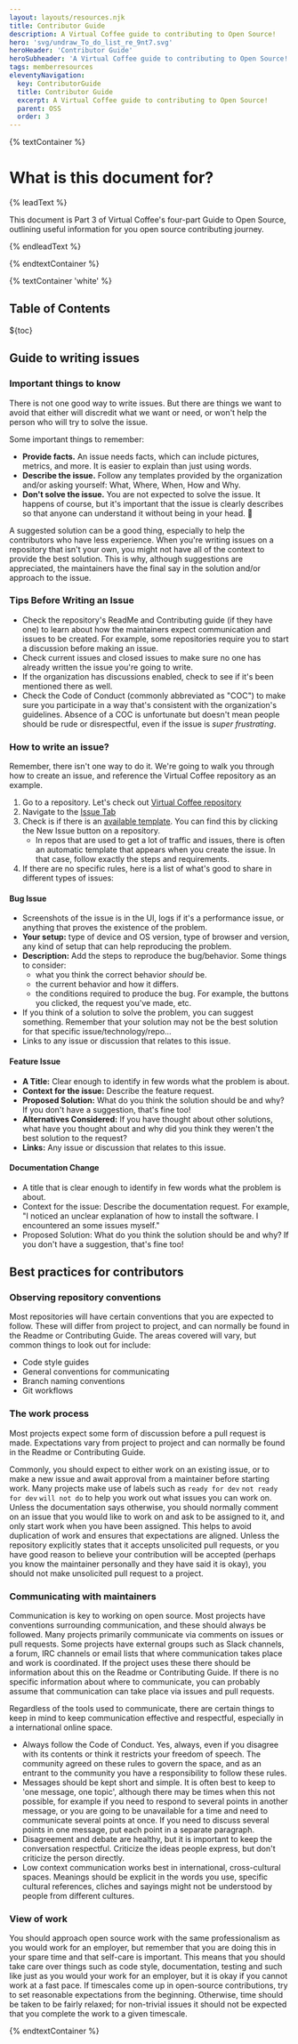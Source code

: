 ```yaml
---
layout: layouts/resources.njk
title: Contributor Guide
description: A Virtual Coffee guide to contributing to Open Source!
hero: 'svg/undraw_To_do_list_re_9nt7.svg'
heroHeader: 'Contributor Guide'
heroSubheader: 'A Virtual Coffee guide to contributing to Open Source!'
tags: memberresources
eleventyNavigation:
  key: ContributorGuide
  title: Contributor Guide
  excerpt: A Virtual Coffee guide to contributing to Open Source!
  parent: OSS
  order: 3
---
```


{% textContainer %}

# What is this document for?

{% leadText %}

This document is Part 3 of Virtual Coffee's four-part Guide to Open Source, outlining useful information for you open source contributing journey.

{% endleadText %}

{% endtextContainer %}

{% textContainer 'white' %}

<h2>Table of Contents</h2>

${toc}

## Guide to writing issues

### Important things to know

There is not one good way to write issues. But there are things we want to avoid that either will discredit what we want or need, or won't help the person who will try to solve the issue.

Some important things to remember:

- **Provide facts.** An issue needs facts, which can include pictures, metrics, and more. It is easier to explain than just using words.
- **Describe the issue.** Follow any templates provided by the organization and/or asking yourself: What, Where, When, How and Why.
- **Don't solve the issue.** You are not expected to solve the issue. It happens of course, but it's important that the issue is clearly describes so that anyone can understand it without being in your head. 🙂

A suggested solution can be a good thing, especially to help the contributors who have less experience. When you're writing issues on a repository that isn't your own, you might not have all of the context to provide the best solution. This is why, although suggestions are appreciated, the maintainers have the final say in the solution and/or approach to the issue.

### Tips Before Writing an Issue

- Check the repository's ReadMe and Contributing guide (if they have one) to learn about how the maintainers expect communication and issues to be created. For example, some repositories require you to start a discussion before making an issue.
- Check current issues and closed issues to make sure no one has already written the issue you're going to write.
- If the organization has discussions enabled, check to see if it's been mentioned there as well.
- Check the Code of Conduct (commonly abbreviated as "COC") to make sure you participate in a way that's consistent with the organization's guidelines. Absence of a COC is unfortunate but doesn't mean people should be rude or disrespectful, even if the issue is _super frustrating_.

### How to write an issue?

Remember, there isn't one way to do it. We're going to walk you through how to create an issue, and reference the Virtual Coffee repository as an example.

1. Go to a repository. Let's check out [Virtual Coffee repository](https://github.com/Virtual-Coffee/virtualcoffee.io/)
2. Navigate to the [Issue Tab](https://github.com/Virtual-Coffee/virtualcoffee.io/issues/)
3. Check is if there is an [available template](https://github.com/Virtual-Coffee/virtualcoffee.io/issues/new/choose). You can find this by clicking the New Issue button on a repository.
   - In repos that are used to get a lot of traffic and issues, there is often an automatic template that appears when you create the issue. In that case, follow exactly the steps and requirements.
4. If there are no specific rules, here is a list of what's good to share in different types of issues:

#### Bug Issue

- Screenshots of the issue is in the UI, logs if it's a performance issue, or anything that proves the existence of the problem.
- **Your setup:** type of device and OS version, type of browser and version, any kind of setup that can help reproducing the problem.
- **Description:** Add the steps to reproduce the bug/behavior. Some things to consider:
  - what you think the correct behavior _should_ be.
  - the current behavior and how it differs.
  - the conditions required to produce the bug. For example, the buttons you clicked, the request you've made, etc.
- If you think of a solution to solve the problem, you can suggest something. Remember that your solution may not be the best solution for that specific issue/technology/repo...
- Links to any issue or discussion that relates to this issue.

#### Feature Issue

- **A Title:** Clear enough to identify in few words what the problem is about.
- **Context for the issue:** Describe the feature request.
- **Proposed Solution:** What do you think the solution should be and why? If you don't have a suggestion, that's fine too!
- **Alternatives Considered:** If you have thought about other solutions, what have you thought about and why did you think they weren't the best solution to the request?
- **Links:** Any issue or discussion that relates to this issue.

#### Documentation Change

- A title that is clear enough to identify in few words what the problem is about.
- Context for the issue: Describe the documentation request. For example, "I noticed an unclear explanation of how to install the software. I encountered an some issues myself."
- Proposed Solution: What do you think the solution should be and why? If you don't have a suggestion, that's fine too!

## Best practices for contributors

### Observing repository conventions

Most repositories will have certain conventions that you are expected to follow. These will differ from project to project, and can normally be found in the Readme or Contributing Guide. The areas covered will vary, but common things to look out for include:

- Code style guides
- General conventions for communicating
- Branch naming conventions
- Git workflows

### The work process

Most projects expect some form of discussion before a pull request is made. Expectations vary from project to project and can normally be found in the Readme or Contributing Guide.

Commonly, you should expect to either work on an existing issue, or to make a new issue and await approval from a maintainer before starting work. Many projects make use of labels such as `ready for dev` `not ready for dev` `will not do` to help you work out what issues you can work on. Unless the documentation says otherwise, you should normally comment on an issue that you would like to work on and ask to be assigned to it, and only start work when you have been assigned. This helps to avoid duplication of work and ensures that expectations are aligned. Unless the repository explicitly states that it accepts unsolicited pull requests, or you have good reason to believe your contribution will be accepted (perhaps you know the maintainer personally and they have said it is okay), you should not make unsolicited pull request to a project.

### Communicating with maintainers

Communication is key to working on open source. Most projects have conventions surrounding communication, and these should always be followed. Many projects primarily communicate via comments on issues or pull requests. Some projects have external groups such as Slack channels, a forum, IRC channels or email lists that where communication takes place and work is coordinated. If the project uses these there should be information about this on the Readme or Contributing Guide. If there is no specific information about where to communicate, you can probably assume that communication can take place via issues and pull requests.

Regardless of the tools used to communicate, there are certain things to keep in mind to keep communication effective and respectful, especially in a international online space.

- Always follow the Code of Conduct. Yes, always, even if you disagree with its contents or think it restricts your freedom of speech. The community agreed on these rules to govern the space, and as an entrant to the community you have a responsibility to follow these rules.
- Messages should be kept short and simple. It is often best to keep to 'one message, one topic', although there may be times when this not possible, for example if you need to respond to several points in another message, or you are going to be unavailable for a time and need to communicate several points at once. If you need to discuss several points in one message, put each point in a separate paragraph.
- Disagreement and debate are healthy, but it is important to keep the conversation respectful. Criticize the ideas people express, but don't criticize the person directly.
- Low context communication works best in international, cross-cultural spaces. Meanings should be explicit in the words you use, specific cultural references, cliches and sayings might not be understood by people from different cultures.

### View of work

You should approach open source work with the same professionalism as you would work for an employer, but remember that you are doing this in your spare time and that self-care is important. This means that you should take care over things such as code style, documentation, testing and such like just as you would your work for an employer, but it is okay if you cannot work at a fast pace. If timescales come up in open-source contributions, try to set reasonable expectations from the beginning. Otherwise, time should be taken to be fairly relaxed; for non-trivial issues it should not be expected that you complete the work to a given timescale.

{% endtextContainer %}

